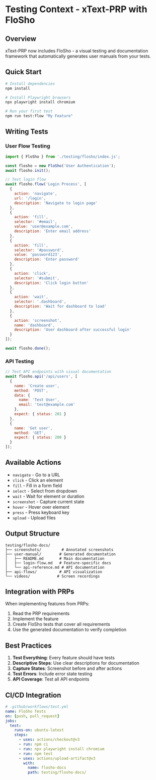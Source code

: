 # Testing Context - xText-PRP with FloSho

## Overview

xText-PRP now includes FloSho - a visual testing and documentation framework that automatically generates user manuals from your tests.

## Quick Start

```bash
# Install dependencies
npm install

# Install Playwright browsers
npx playwright install chromium

# Run your first test
npm run test:flow "My Feature"
```

## Writing Tests

### User Flow Testing

```javascript
import { FloSho } from './testing/flosho/index.js';

const flosho = new FloSho('User Authentication');
await flosho.init();

// Test login flow
await flosho.flow('Login Process', [
  {
    action: 'navigate',
    url: '/login',
    description: 'Navigate to login page'
  },
  {
    action: 'fill',
    selector: '#email',
    value: 'user@example.com',
    description: 'Enter email address'
  },
  {
    action: 'fill',
    selector: '#password',
    value: 'password123',
    description: 'Enter password'
  },
  {
    action: 'click',
    selector: '#submit',
    description: 'Click login button'
  },
  {
    action: 'wait',
    selector: '.dashboard',
    description: 'Wait for dashboard to load'
  },
  {
    action: 'screenshot',
    name: 'dashboard',
    description: 'User dashboard after successful login'
  }
]);

await flosho.done();
```

### API Testing

```javascript
// Test API endpoints with visual documentation
await flosho.api('/api/users', [
  {
    name: 'Create user',
    method: 'POST',
    data: {
      name: 'Test User',
      email: 'test@example.com'
    },
    expect: { status: 201 }
  },
  {
    name: 'Get user',
    method: 'GET',
    expect: { status: 200 }
  }
]);
```

## Available Actions

- `navigate` - Go to a URL
- `click` - Click an element
- `fill` - Fill in a form field
- `select` - Select from dropdown
- `wait` - Wait for element or duration
- `screenshot` - Capture current state
- `hover` - Hover over element
- `press` - Press keyboard key
- `upload` - Upload files

## Output Structure

```
testing/flosho-docs/
├── screenshots/         # Annotated screenshots
├── user-manual/        # Generated documentation
│   ├── README.md       # Main documentation
│   ├── login-flow.md   # Feature-specific docs
│   └── api-reference.md # API documentation
├── api-flows/          # API visualization
└── videos/            # Screen recordings
```

## Integration with PRPs

When implementing features from PRPs:

1. Read the PRP requirements
2. Implement the feature
3. Create FloSho tests that cover all requirements
4. Use the generated documentation to verify completion

## Best Practices

1. **Test Everything**: Every feature should have tests
2. **Descriptive Steps**: Use clear descriptions for documentation
3. **Capture States**: Screenshot before and after actions
4. **Test Errors**: Include error state testing
5. **API Coverage**: Test all API endpoints

## CI/CD Integration

```yaml
# .github/workflows/test.yml
name: FloSho Tests
on: [push, pull_request]
jobs:
  test:
    runs-on: ubuntu-latest
    steps:
      - uses: actions/checkout@v3
      - run: npm ci
      - run: npx playwright install chromium
      - run: npm test
      - uses: actions/upload-artifact@v3
        with:
          name: flosho-docs
          path: testing/flosho-docs/
```
